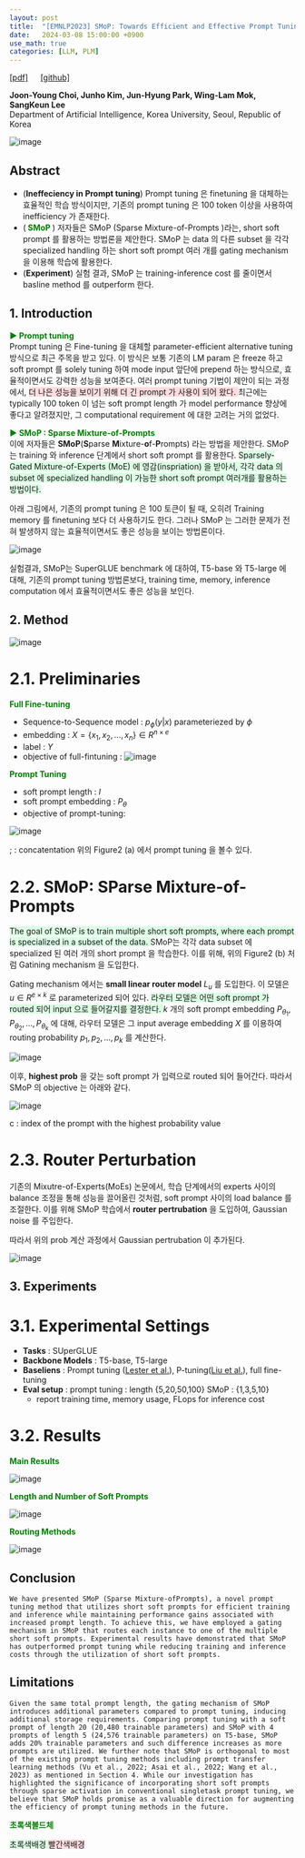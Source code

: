 ```yaml
---
layout: post
title:  "[EMNLP2023] SMoP: Towards Efficient and Effective Prompt Tuning with Sparse Mixture-of-Prompts"
date:   2024-03-08 15:00:00 +0900
use_math: true
categories: [LLM, PLM]
---
```


[[pdf]](https://aclanthology.org/2023.emnlp-main.884.pdf) &emsp;
[[github]](https://github.com/jyjohnchoi/SMoP)

**Joon-Young Choi, Junho Kim, Jun-Hyung Park, Wing-Lam Mok, SangKeun Lee**
<br> Department of Artificial Intelligence, Korea University, Seoul, Republic of Korea &emsp;

![image](https://github.com/yong1-kim/yong1-kim.github.io/assets/42200027/df1bdcd1-e93a-466b-a511-7659476a7e3f)

## Abstract
- (**Ineffeciency in Prompt tuning**) Prompt tuning 은 finetuning 을 대체하는 효율적인 학습 방식이지만, 기존의 prompt tuning 은 100 token 이상을 사용하여 inefficiency 가 존재한다.
- (<span style='color:green;font-weight:bold'> SMoP </span>) 저자들은 SMoP (Sparse Mixture-of-Prompts )라는, short soft prompt 를 활용하는 방법론을 제안한다. SMoP 는 data 의 다른 subset 을 각각 specialized handling 하는 short soft prompt 여러 개를 gating mechanism 을 이용해 학습에 활용한다.
- (**Experiment**) 실험 결과, SMoP 는 training-inference cost 를 줄이면서 basline method 를 outperform 한다.

## 1. Introduction
<span style='color:green;font-weight:bold'> ▶ Prompt tuning </span>
<br>
Prompt tuning 은 Fine-tuning 을 대체할 parameter-efficient alternative tuning 방식으로 최근 주목을 받고 있다.
이 방식은 보통 기존의 LM param 은 freeze 하고 soft prompt 를 solely tuning 하여 mode input 앞단에 prepend 하는 방식으로, 효율적이면서도 강력한 성능을 보여준다.
여러 prompt tuning 기법이 제안이 되는 과정에서, <span style='background-color: #ffdce0'> 더 나은 성능을 보이기 위해 더 긴 prompt 가 사용이 되어 왔다. </span>
최근에는 typically 100 token 이 넘는 soft prompt length 가 model performance 향상에 좋다고 알려졌지만, 그 computational requirement 에 대한 고려는 거의 없었다.

<span style='color:green;font-weight:bold'> ▶ SMoP : Sparse Mixture-of-Prompts </span>
<br>
이에 저자들은 **SMoP**(**S**parse **M**ixture-**o**f-**P**rompts) 라는 방법을 제안한다.
SMoP 는 training 와 inference 단계에서 short soft prompt 를 활용한다.
<span style='background-color: #dcffe4'> 
Sparsely-Gated Mixture-of-Experts (MoE) 에 영감(inspriation) 을 받아서, 각각 data 의 subset 에 specialized handling 이 가능한 short soft prompt 여러개를 활용하는 방법이다.
 </span>

아래 그림에서, 기존의 prompt tuning 은 100 토큰이 될 때, 오히려 Training memory 를 finetuning 보다 더 사용하기도 한다. 그러나 SMoP 는 그러한 문제가 전혀 발생하지 않는 효율적이면서도 좋은 성능을 보이는 방법론이다.
 
![image](https://github.com/yong1-kim/yong1-kim.github.io/assets/42200027/add1757a-8e3a-49fa-b0fc-e95bcc9b205c)

실험결과, SMoP는 SuperGLUE benchmark 에 대하여, T5-base 와 T5-large 에 대해, 기존의 prompt tuning 방법론보다, training time, memory, inference computation 에서 효율적이면서도 좋은 성능을 보인다.

## 2. Method

![image](https://github.com/yong1-kim/yong1-kim.github.io/assets/42200027/28182493-74bd-47fa-b110-e77d849d744d)

# 2.1. Preliminaries
<span style='color:green;font-weight:bold'> Full Fine-tuning </span>
<br>
- Sequence-to-Sequence model : $p_{\phi}(y|x)$ parameteriezed by $\phi$
- embedding : $X=\{x_1, x_2, ..., x_n \} \in R^{n \times e}$
- label : $Y$
- objective of full-fintuning :
![image](https://github.com/yong1-kim/yong1-kim.github.io/assets/42200027/7d741c74-2185-4b29-b57d-1832089a27f8)

<span style='color:green;font-weight:bold'> Prompt Tuning </span>
<br>
- soft prompt length : $l$
- soft prompt embedding : $P_\theta$
- objective of prompt-tuning:

![image](https://github.com/yong1-kim/yong1-kim.github.io/assets/42200027/0c54380d-784e-4999-8aad-57aed52a4342)

; : concatentation
위의 Figure2 (a) 에서 prompt tuning 을 볼수 있다.

# 2.2. SMoP: SParse Mixture-of-Prompts

<span style='background-color: #dcffe4'> The goal of SMoP is to train multiple short soft prompts, where each prompt is specialized in a subset of the data. </span>
SMoP는 각각 data subset 에 specialized 된 여러 개의 short prompt 을 학습한다.
이를 위해, 위의 Figure2 (b) 처럼 Gatining mechanism 을 도입한다.

Gating mechanism 에서는 **small linear router model** $L_u$ 를 도입한다.
이 모델은 $u \in R^{e \times k}$ 로 parameterized 되어 있다.
<span style='background-color: #dcffe4'> 라우터 모델은 어떤 soft prompt 가 routed 되어 input 으로 들어갈지를 결정한다.  </span>
$k$ 개의 soft prompt embedding $P_{\theta_1}, P_{\theta_2}, ..., P_{\theta_k}$ 에 대해, 라우터 모델은 그 input average embedding $X$ 를 이용하여 routing probability $p_1, p_2, ...,p_k$ 를 계산한다.

![image](https://github.com/yong1-kim/yong1-kim.github.io/assets/42200027/98cd3eaa-2cd5-489e-b1df-30e4e50ff8b9)

이후, **highest prob** 을 갖는 soft prompt 가 입력으로 routed 되어 들어간다.
따라서 SMoP 의 objective 는 아래와 같다.

![image](https://github.com/yong1-kim/yong1-kim.github.io/assets/42200027/1c1cf6d1-c311-4d90-a706-5e58babd182a)

c : index of the prompt with the highest probability value

# 2.3. Router Perturbation

기존의 Mixutre-of-Experts(MoEs) 논문에서, 학습 단계에서의 experts 사이의 balance 조정을 통해 성능을 끌어올린 것처럼, soft prompt 사이의 load balance 를 조절한다.
이를 위해 SMoP 학습에서 **router pertrubation** 을 도입하여, Gaussian noise 를 주입한다.

따라서 위의 prob 계산 과정에서 Gaussian pertrubation 이 추가된다.

![image](https://github.com/yong1-kim/yong1-kim.github.io/assets/42200027/35d9bbf9-2a8d-44e8-a976-fddfa62cb2b4)

## 3. Experiments
# 3.1. Experimental Settings
- **Tasks** : SUperGLUE
- **Backbone Models** : T5-base, T5-large
- **Baseliens** : Prompt tuning ([Lester et al.](https://aclanthology.org/2021.emnlp-main.243/)), P-tuning([Liu et al.](https://arxiv.org/abs/2103.10385)), full fine-tuning
- **Eval setup** : prompt tuning : length {5,20,50,100} SMoP : {1,3,5,10}
  + report training time, memory usage, FLops for inference cost

# 3.2. Results
<span style='color:green;font-weight:bold'> Main Results </span>
<br>

![image](https://github.com/yong1-kim/yong1-kim.github.io/assets/42200027/14d075c3-69a4-4892-b1bb-9a9c505485f6)

<span style='color:green;font-weight:bold'>  Length and Number of Soft Prompts
 </span>
<br>

![image](https://github.com/yong1-kim/yong1-kim.github.io/assets/42200027/1028d3d8-7b2c-45df-a129-3c823b28a9c5)

<span style='color:green;font-weight:bold'>  Routing Methods </span>
<br>

![image](https://github.com/yong1-kim/yong1-kim.github.io/assets/42200027/4ea2b713-883b-4a58-aa6a-041f6feb799e)


## Conclusion
```
We have presented SMoP (Sparse Mixture-ofPrompts), a novel prompt tuning method that utilizes short soft prompts for efficient training and inference while maintaining performance gains associated with increased prompt length. To achieve this, we have employed a gating mechanism in SMoP that routes each instance to one of the multiple short soft prompts. Experimental results have demonstrated that SMoP has outperformed prompt tuning while reducing training and inference costs through the utilization of short soft prompts.
```
## Limitations
```
Given the same total prompt length, the gating mechanism of SMoP introduces additional parameters compared to prompt tuning, inducing additional storage requirements. Comparing prompt tuning with a soft prompt of length 20 (20,480 trainable parameters) and SMoP with 4 prompts of length 5 (24,576 trainable parameters) on T5-base, SMoP adds 20% trainable parameters and such difference increases as more prompts are utilized. We further note that SMoP is orthogonal to most of the existing prompt tuning methods including prompt transfer learning methods (Vu et al., 2022; Asai et al., 2022; Wang et al., 2023) as mentioned in Section 4. While our investigation has highlighted the significance of incorporating short soft prompts through sparse activation in conventional singletask prompt tuning, we believe that SMoP holds promise as a valuable direction for augmenting the efficiency of prompt tuning methods in the future.
```


<span style='color:green;font-weight:bold'> 초록색볼드체 </span>

<span style='background-color: #dcffe4'> 초록색배경 </span>
<span style='background-color: #ffdce0'> 빨간색배경 </span>

